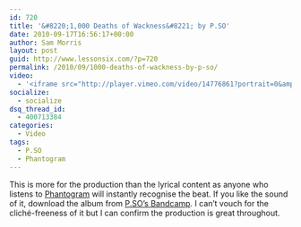 ```yaml
---
id: 720
title: '&#8220;1,000 Deaths of Wackness&#8221; by P.SO'
date: 2010-09-17T16:56:17+00:00
author: Sam Morris
layout: post
guid: http://www.lessonsix.com/?p=720
permalink: /2010/09/1000-deaths-of-wackness-by-p-so/
video:
  - '<iframe src="http://player.vimeo.com/video/14776861?portrait=0&amp;color=009aff" width="540" height="358" frameborder="0"></iframe>'
socialize:
  - socialize
dsq_thread_id:
  - 400713384
categories:
  - Video
tags:
  - P.SO
  - Phantogram
---
```

This is more for the production than the lyrical content as anyone who listens to [Phantogram](http://www.youtube.com/watch?v=IqqsTtmMUYg) will instantly recognise the beat. If you like the sound of it, download the album from [P.SO&#8217;s Bandcamp](http://psotheearthtoneking.bandcamp.com/). I can&#8217;t vouch for the cliché-freeness of it but I can confirm the production is great throughout.